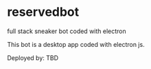 # reservedbot
full stack sneaker bot coded with electron


This bot is a desktop app coded with electron js. 

Deployed by: TBD
